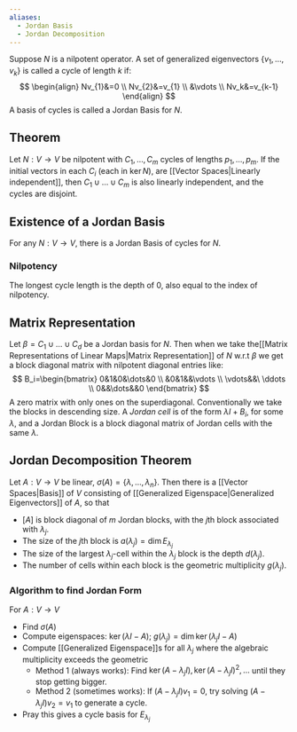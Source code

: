 ```yaml
---
aliases:
  - Jordan Basis
  - Jordan Decomposition
---
```

Suppose $N$ is a nilpotent operator. A set of generalized eigenvectors $\{ v_{1},\dots,v_k \}$ is called a cycle of length $k$ if:
$$
\begin{align}
Nv_{1}&=0 \\
Nv_{2}&=v_{1} \\
&\vdots \\
Nv_k&=v_{k-1}
\end{align}
$$
A basis of cycles is called a Jordan Basis for $N$.
## Theorem
Let $N:V\to V$ be nilpotent with $C_{1},\dots,C_m$ cycles of lengths $p_{1},\dots,p_m$. If the initial vectors in each $C_i$ (each in $\ker N$), are [[Vector Spaces|Linearly independent]], then $C_{1}\cup\dots\cup C_m$ is also linearly independent, and the cycles are disjoint.
## Existence of a Jordan Basis
For any $N:V\to V$, there is a Jordan Basis of cycles for $N$.
### Nilpotency
The longest cycle length is the depth of $0$, also equal to the index of nilpotency.
## Matrix Representation
Let $\beta=C_{1}\cup\dots\cup C_d$ be a Jordan basis for $N$. Then when we take the[[Matrix Representations of Linear Maps|Matrix Representation]] of $N$ w.r.t $\beta$ we get a block diagonal matrix with nilpotent diagonal entries like:
$$
B_i=\begin{bmatrix}
0&1&0&\dots&0 \\
&0&1&&\vdots \\
\vdots&&\ \ddots \\
0&&\dots&&0
\end{bmatrix}
$$
A zero matrix with only ones on the superdiagonal. Conventionally we take the blocks in descending size.
A *Jordan cell* is of the form $\lambda I+B_i$, for some $\lambda$, and a Jordan Block is a block diagonal matrix of Jordan cells with the same $\lambda$.
## Jordan Decomposition Theorem
Let $A:V\to V$ be linear, $\sigma(A)=\{ \lambda, \dots,\lambda_n \}$. Then there is a [[Vector Spaces|Basis]] of $V$ consisting of [[Generalized Eigenspace|Generalized Eigenvectors]] of $A$, so that
- $[A]$ is block diagonal of $m$ Jordan blocks, with the $j$th block associated with $\lambda_j$.
- The size of the $j$th block is $a(\lambda_j)=\dim E_{\lambda_j}$
- The size of the largest $\lambda_j$-cell within the $\lambda_j$ block is the depth $d(\lambda_j)$.
- The number of cells within each block is the geometric multiplicity $g(\lambda_j)$.
### Algorithm to find Jordan Form
For $A:V\to V$
- Find $\sigma(A)$
- Compute eigenspaces: $\ker(\lambda I-A)$; $g(\lambda_j)=\dim\ker(\lambda_jI-A)$
- Compute [[Generalized Eigenspace]]s for all $\lambda_j$ where the algebraic multiplicity exceeds the geometric
	- Method 1 (always works): Find $\ker(A-\lambda_jI),\ker(A-\lambda_jI)^{2},\dots$ until they stop getting bigger.
	- Method 2 (sometimes works): If $(A-\lambda_jI)v_{1}=0$, try solving $(A-\lambda_jI)v_{2}=v_{1}$ to generate a cycle.
- Pray this gives a cycle basis for $E_{\lambda_j}$